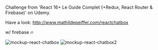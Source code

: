 Challenge from 'React 16+ Le Guide Complet (+Redux, React Router & Firebase)' on Udemy.

Have a look: http://www.mathildepeiffer.com/reactchatbox


w/ firebase  🔥


![mockup-react-chatbox](https://user-images.githubusercontent.com/86634734/136636570-c328908b-51f8-4978-8378-f6695f07b44d.png)
![mockup-react-chatbox2](https://user-images.githubusercontent.com/86634734/136784102-c557efe5-e793-418c-a750-b1f20e48b2d0.png)
